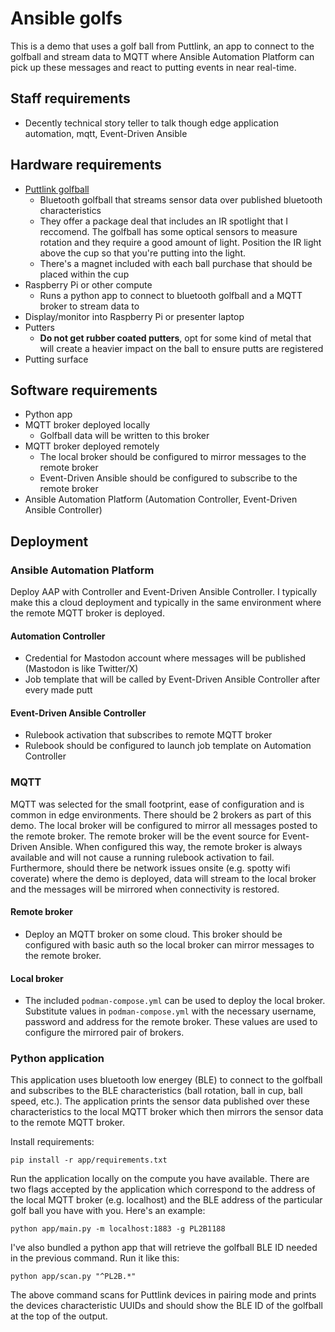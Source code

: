 # Ansible golfs
This is a demo that uses a golf ball from Puttlink, an app to connect to the golfball and stream data to MQTT where Ansible Automation Platform can pick up these messages and react to putting events in near real-time.

## Staff requirements
- Decently technical story teller to talk though edge application automation, mqtt, Event-Driven Ansible 

## Hardware requirements
- [Puttlink golfball](https://www.puttlink.com/shop)
    - Bluetooth golfball that streams sensor data over published bluetooth characteristics
    - They offer a package deal that includes an IR spotlight that I reccomend. The golfball has some optical sensors to measure rotation and they require a good amount of light. Position the IR light above the cup so that you're putting into the light.
    - There's a magnet included with each ball purchase that should be placed within the cup
- Raspberry Pi or other compute
    - Runs a python app to connect to bluetooth golfball and a MQTT broker to stream data to
- Display/monitor into Raspberry Pi or presenter laptop
- Putters
    - **Do not get rubber coated putters**, opt for some kind of metal that will create a heavier impact on the ball to ensure putts are registered
- Putting surface

## Software requirements
- Python app
- MQTT broker deployed locally
    - Golfball data will be written to this broker
- MQTT broker deployed remotely
    - The local broker should be configured to mirror messages to the remote broker
    - Event-Driven Ansible should be configured to subscribe to the remote broker
- Ansible Automation Platform (Automation Controller, Event-Driven Ansible Controller)

## Deployment
### Ansible Automation Platform
Deploy AAP with Controller and Event-Driven Ansible Controller. I typically make this a cloud deployment and typically in the same environment where the remote MQTT broker is deployed.
#### Automation Controller
- Credential for Mastodon account where messages will be published (Mastodon is like Twitter/X)
- Job template that will be called by Event-Driven Ansible Controller after every made putt

#### Event-Driven Ansible Controller
- Rulebook activation that subscribes to remote MQTT broker
- Rulebook should be configured to launch job template on Automation Controller

### MQTT
MQTT was selected for the small footprint, ease of configuration and is common in edge environments. There should be 2 brokers as part of this demo. The local broker will be configured to mirror all messages posted to the remote broker. The remote broker will be the event source for Event-Driven Ansible. When configured this way, the remote broker is always available and will not cause a running rulebook activation to fail. Furthermore, should there be network issues onsite (e.g. spotty wifi coverate) where the demo is deployed, data will stream to the local broker and the messages will be mirrored when connectivity is restored. 
#### Remote broker
- Deploy an MQTT broker on some cloud. This broker should be configured with basic auth so the local broker can mirror messages to the remote broker.
#### Local broker
- The included `podman-compose.yml` can be used to deploy the local broker. Substitute values in `podman-compose.yml` with the necessary username, password and address for the remote broker. These values are used to configure the mirrored pair of brokers. 

### Python application
This application uses bluetooth low energey (BLE) to connect to the golfball and subscribes to the BLE characteristics (ball rotation, ball in cup, ball speed, etc.). The application prints the sensor data published over these characteristics to the local MQTT broker which then mirrors the sensor data to the remote MQTT broker.

Install requirements:
~~~
pip install -r app/requirements.txt
~~~

Run the application locally on the compute you have available. There are two flags accepted by the application which correspond to the address of the local MQTT broker (e.g. localhost) and the BLE address of the particular golf ball you have with you. Here's an example:

~~~
python app/main.py -m localhost:1883 -g PL2B1188
~~~

I've also bundled a python app that will retrieve the golfball BLE ID needed in the previous command. Run it like this:
~~~
python app/scan.py "^PL2B.*"
~~~
The above command scans for Puttlink devices in pairing mode and prints the devices characteristic UUIDs and should show the BLE ID of the golfball at the top of the output.
